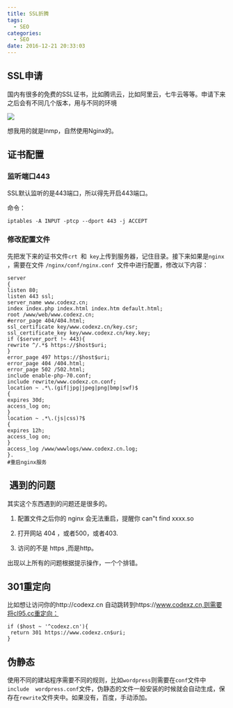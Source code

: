```yaml
---
title: SSL折腾
tags:
  - SEO
categories:
  - SEO
date: 2016-12-21 20:33:03
---
```



## SSL申请

国内有很多的免费的SSL证书，比如腾讯云，比如阿里云，七牛云等等。申请下来之后会有不同几个版本，用与不同的环境

![](http://oic1wftgk.bkt.clouddn.com/wp-content/uploads/ssl1.png)

想我用的就是lnmp，自然使用Nginx的。

## 证书配置

### 监听端口443
SSL默认监听的是443端口，所以得先开启443端口。

命令：

	iptables -A INPUT -ptcp --dport 443 -j ACCEPT

### 修改配置文件
先把发下来的证书文件`crt `和` key`上传到服务器，记住目录。接下来如果是`nginx` ，需要在文件 `/nginx/conf/nginx.conf `文件中进行配置，修改以下内容：
	
	server
	{
	listen 80;
	listen 443 ssl;
	server_name www.codexz.cn;
	index index.php index.html index.htm default.html;
	root /www/web/www.codexz.cn;
	#error_page 404/404.html;
	ssl_certificate key/www.codexz.cn/key.csr;
	ssl_certificate_key key/www.codexz.cn/key.key;
	if ($server_port !~ 443){
	rewrite ^/.*$ https://$host$uri;
	}
	error_page 497 https://$host$uri;
	error_page 404 /404.html;
	error_page 502 /502.html;
	include enable-php-70.conf;
	include rewrite/www.codexz.cn.conf;
	location ~ .*\.(gif|jpg|jpeg|png|bmp|swf)$
	{
	expires 30d;
	access_log on;
	}
	location ~ .*\.(js|css)?$
	{
	expires 12h;
	access_log on;
	}
	access_log /www/wwwlogs/www.codexz.cn.log;
	}.
	#重启nginx服务


##  遇到的问题

其实这个东西遇到的问题还是很多的。

1. 配置文件之后你的 nginx 会无法重启，提醒你 can"t find xxxx.so

2. 打开网站 404 ，或者500，或者403.

3. 访问的不是 https ,而是http。

出现以上所有的问题根据提示操作，一个个排错。

## 301重定向

比如想让访问你的http://codexz.cn 自动跳转到https://www.codexz.cn,则需要将cl95.cc重定向：

	if ($host ~ '^codexz.cn'){
	 return 301 https://www.codexz.cn$uri;
	}

## 伪静态
使用不同的建站程序需要不同的规则，比如`wordpress`则需要在`conf`文件中`include  wordpress.conf`文件，伪静态的文件一般安装的时候就会自动生成，保存在`rewrite`文件夹中。如果没有，百度，手动添加。
